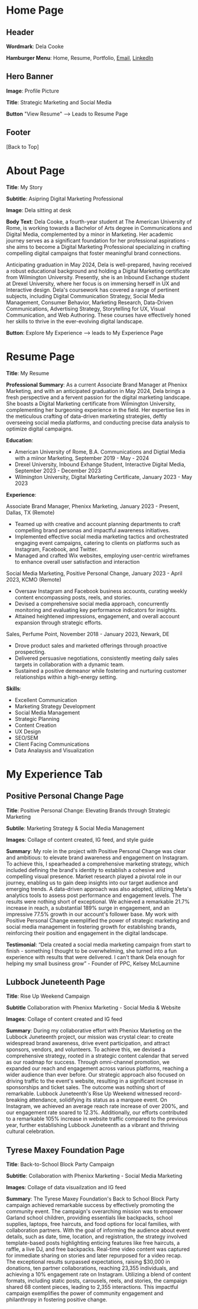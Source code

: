 # Home Page
## Header
**Wordmark**: Dela Cooke

**Hamburger Menu**: Home, Resume, Portfolio, [Email](cookedela@gmail.com), [LinkedIn](https://www.linkedin.com/in/delacooke/)

## Hero Banner
**Image**: Profile Picture

**Title**: Strategic Marketing and Social Media

**Button** "View Resume" --> Leads to Resume Page

## Footer
[Back to Top]

# About Page
**Title**: My Story 

**Subtitle**: Asipring Digital Marketing Professional 

**Image**: Dela sitting at desk 

**Body Text**: Dela Cooke, a fourth-year student at The American University of Rome, is working towards a Bachelor of Arts degree in Communications and Digital Media, complemented by a minor in Marketing. Her academic journey serves as a significant foundation for her professional aspirations - she aims to become a Digital Marketing Professional specializing in crafting compelling digital campaigns that foster meaningful brand connections.

Anticipating graduation in May 2024, Dela is well-prepared, having received a robust educational background and holding a Digital Marketing certificate from Wilmington University. Presently, she is an Inbound Exchange student at Drexel University, where her focus is on immersing herself in UX and Interactive design. Dela's coursework has covered a range of pertinent subjects, including Digital Communication Strategy, Social Media Management, Consumer Behavior, Marketing Research, Data-Driven Communications, Advertising Strategy, Storytelling for UX, Visual Communication, and Web Authoring. These courses have effectively honed her skills to thrive in the ever-evolving digital landscape.

**Button**: Explore My Experience --> leads to My Experience Page

# Resume Page
**Title**: My Resume

**Professional Summary**: As a current Associate Brand Manager at Phenixx Marketing, and with an anticipated graduation in May 2024, Dela brings a fresh perspective and a fervent passion for the digital marketing landscape. She boasts a Digital Marketing certificate from Wilmington University, complementing her burgeoning experience in the field. Her expertise lies in the meticulous crafting of data-driven marketing strategies, deftly overseeing social media platforms, and conducting precise data analysis to optimize digital campaigns.

**Education**:  
* American University of Rome, B.A. Communications and Digtial Media with a miinor Marketing, September 2019 - May - 2024
* Drexel University, Inbound Exhange Student, Interactive Digital Media, September 2023 - December 2023
* Wilmington University, Digital Marketing Certificate, January 2023 - May 2023

**Experience**:

Associate Brand Manager, Phenixx Marketing, January 2023 - Present, Dallas, TX (Remote)
* Teamed up with creative and account planning departments to craft compelling brand personas and impactful awareness initiatives.
* Implemented effective social media marketing tactics and orchestrated engaging event campaigns, catering to clients on platforms such as Instagram, Facebook, and Twitter. 
* Managed and crafted Wix websites, employing user-centric wireframes to enhance overall user satisfaction and interaction 

Social Media Marketing, Positive Personal Change, January 2023 - April 2023, KCMO (Remote)
* Oversaw Instagram and Facebook business accounts, curating weekly content encompassing posts, reels, and stories.
* Devised a comprehensive social media approach, concurrently monitoring and evaluating key performance indicators for insights.
* Attained heightened impressions, engagement, and overall account expansion through strategic efforts. 

Sales, Perfume Point, November 2018 - January 2023, Newark, DE
* Drove product sales and marketed offerings through proactive prospecting.
* Delivered persuasive negotiations, consistently meeting daily sales targets in collaboration with a dynamic team.
* Sustained a positive demeanor while fostering and nurturing customer relationships within a high-energy setting.

**Skills**:
* Excellent Communication
* Marketing Strategy Development
* Social Media Management
* Strategic Planning
* Content Creation
* UX Design
* SEO/SEM
* Client Facing Communications
* Data Analaysis and Visualization 
# My Experience Tab
## Positive Personal Change Page
**Title**: Positive Personal Change: Elevating Brands through Strategic Marketing

**Subtile**: Marketing Strategy & Social Media Management

**Images**: Collage of content created, IG feed, and style guide

**Summary**: My role in the project with Positive Personal Change was clear and ambitious: to elevate brand awareness and engagement on Instagram. To achieve this, I spearheaded a comprehensive marketing strategy, which included defining the brand's identity to establish a cohesive and compelling visual presence. Market research played a pivotal role in our journey, enabling us to gain deep insights into our target audience and emerging trends. A data-driven approach was also adopted, utilizing Meta's analytics tools to assess post performance and engagement levels. The results were nothing short of exceptional. We achieved a remarkable 21.7% increase in reach, a substantial 189% surge in engagement, and an impressive 77.5% growth in our account's follower base. My work with Positive Personal Change exemplified the power of strategic marketing and social media management in fostering growth for establishing brands, reinforcing their position and engagement in the digital landscape.

**Testimonial**: “Dela created a social media marketing campaign from start to finish - something I thought to be overwhelming, she turned into a fun experience with results that were delivered. I can't thank Dela enough for helping my small business grow” - Founder of PPC, Kelsey McLaurnine

## Lubbock Juneteenth Page
**Title**: Rise Up Weekend Campaign 

**Subtitle** Collaboration with Phenixx Marketing - Social Media & Website

**Images**: Collage of content created and IG feed

**Summary**: During my collaborative effort with Phenixx Marketing on the Lubbock Juneteenth project, our mission was crystal clear: to create widespread brand awareness, drive event participation, and attract sponsors, vendors, and volunteers. To achieve this, we devised a comprehensive strategy, rooted in a strategic content calendar that served as our roadmap for success. Through omni-channel promotion, we expanded our reach and engagement across various platforms, reaching a wider audience than ever before. Our strategic approach also focused on driving traffic to the event's website, resulting in a significant increase in sponsorships and ticket sales. The outcome was nothing short of remarkable. Lubbock Juneteenth's Rise Up Weekend witnessed record-breaking attendance, solidifying its status as a marquee event. On Instagram, we achieved an average reach rate increase of over 200%, and our engagement rate soared to 12.3%. Additionally, our efforts contributed to a remarkable 105% increase in website traffic compared to the previous year, further establishing Lubbock Juneteenth as a vibrant and thriving cultural celebration.

## Tyrese Maxey Foundation Page
**Title**: Back-to-School Block Party Campaign

**Subtitle**: Collaboration with Phenixx Marketing - Social Media Marketing

**Images**: Collage of data visuailzation and IG feed

**Summary**: The Tyrese Maxey Foundation's Back to School Block Party campaign achieved remarkable success by effectively promoting the community event. The campaign's overarching mission was to empower Garland school children, providing essentials like backpacks, school supplies, laptops, free haircuts, and food options for local families, with collaboration partners. With the goal of informing the audience about event details, such as date, time, location, and registration, the strategy involved template-based posts highlighting enticing features like free haircuts, a raffle, a live DJ, and free backpacks. Real-time video content was captured for immediate sharing on stories and later repurposed for a video recap. The exceptional results surpassed expectations, raising $30,000 in donations, ten partner collaborations, reaching 23,355 individuals, and achieving a 10% engagement rate on Instagram. Utilizing a blend of content formats, including static posts, carousels, reels, and stories, the campaign shared 68 content pieces, leading to 2,355 interactions. This impactful campaign exemplifies the power of community engagement and philanthropy in fostering positive change.


